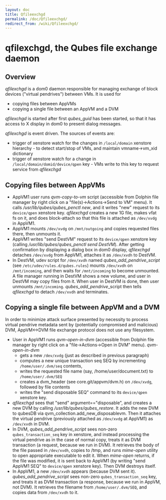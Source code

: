 ```yaml
---
layout: doc
title: Qfileexchgd
permalink: /doc/Qfileexchgd/
redirect_from: /wiki/Qfileexchgd/
---
```


qfilexchgd, the Qubes file exchange daemon
==========================================

Overview
--------

*qfilexchgd* is a dom0 daemon responsible for managing exchange of block devices ("virtual pendrives") between VMs. It is used for

-   copying files between AppVMs
-   copying a single file between an AppVM and a DVM

*qfilexchgd* is started after first *qubes\_guid* has been started, so that it has access to X display in dom0 to present dialog messages.

*qfilexchgd* is event driven. The sources of events are:

-   trigger of xenstore watch for the changes in `/local/domain` xenstore hierarchy - to detect start/stop of VMs, and maintain vmname-\>vm\_xid dictionary
-   trigger of xenstore watch for a change in `/local/domain/domid/device/qpen` key - VMs write to this key to request service from *qfilexchgd*

Copying files between AppVMs
----------------------------

-   AppVM1 user runs *qvm-copy-to-vm* script (accessible from Dolphin file manager by right click on a "file(s)-\>Actions-\>Send to VM" menu). It calls */usr/lib/qubes/qubes\_penctl new*, and it writes "new" request to its `device/qpen` xenstore key. *qfilexchgd* creates a new 1G file, makes vfat fs on it, and does block-attach so that this file is attached as `/dev/xvdg` in AppVM1.
-   AppVM1 mounts `/dev/xvdg` on `/mnt/outgoing` and copies requested files there, then unmounts it.
-   AppVM1 writes "send DestVM" request to its `device/qpen` xenstore key (calling */usr/lib/qubes/qubes\_penctl send DestVM*). After getting confirmation by displaying a dialog box in dom0 display, *qfilexchgd* detaches `/dev/xvdg` from AppVM1, attaches it as `/dev/xvdh` to DestVM.
-   In DestVM, udev script for `/dev/xvdh` named *qubes\_add\_pendrive\_script* (see `/etc/udev/rules.d/qubes.rules`) mounts `/dev/xvdh` on `/mnt/incoming`, and then waits for `/mnt/incoming` to become unmounted. A file manager running in DestVM shows a new volume, and user in DestVM may copy files from it. When user in DestVM is done, then user unmounts `/mnt/incoming`. *qubes\_add\_pendrive*\_script then tells *qfilexchgd* to detach `/dev/xvdh` and terminates.

Copying a single file between AppVM and a DVM
---------------------------------------------

In order to minimize attack surface presented by necessity to process virtual pendrive metadata sent by (potentially compromised and malicious) DVM, AppVM\<-\>DVM file exchange protocol does not use any filesystem.

-   User in AppVM1 runs *qvm-open-in-dvm* (accessible from Dolphin file manager by right click on a "file-\>Actions-\>Open in DVM" menu). *qvm-open-in-dvm*
    -   gets a new `/dev/xvdg` (just as described in previous paragraph)
    -   computes a new unique transaction seq SEQ by incrementing `/home/user/.dvm/seq` contents,
    -   writes the requested file name (say, /home/user/document.txt) to `/home/user/.dvm/SEQ`
    -   creates a dvm\_header (see core.git/appvm/dvm.h) on `/dev/xvdg`, followed by file contents
    -   writes the "send disposable SEQ" command to its `device/qpen` xenstore key.
-   *qfilexchgd* sees that "send" argument=="disposable", and creates a new DVM by calling */usr/lib/qubes/qubes\_restore*. It adds the new DVM to qubesDB via qvm\_collection.add\_new\_disposablevm. Then it attaches the virtual pendrive (previously attached as `/dev/xvdg` at AppVM1) as `/dev/xvdh` in DVM.
-   In DVM, *qubes\_add\_pendrive\_script* sees non-zero `qubes_transaction_seq` key in xenstore, and instead processing the virtual pendrive as in the case of normal copy, treats it as DVM transaction (a request, because we run in DVM). It retrieves the body of the file passed in `/dev/xvdh`, copies to /tmp, and runs *mime-open* utility to open appropriate executable to edit it. When *mime-open* returns, if the file was modified, it is sent back to AppVM1 (by writing "send AppVM1 SEQ" to `device/qpen` xenstore key). Then DVM destroys itself.
-   In AppVM1, a new `/dev/xvdh` appears (because DVM sent it). *qubes\_add\_pendrive\_script* sees non-zero `qubes_transaction_seq` key, and treats it as DVM transaction (a response, because we run in AppVM, not DVM). It retrieves the filename from `/home/user/.dvm/SEQ`, and copies data from `/dev/xvdh` to it.

